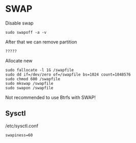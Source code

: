 # SWAP

Disable swap
```
sudo swapoff -a -v
```
After that we can remove partition
```
?????
```

Allocate new

```
sudo fallocate -l 1G /swapfile
sudo dd if=/dev/zero of=/swapfile bs=1024 count=1048576
sudo chmod 600 /swapfile
sudo mkswap /swapfile
sudo swapon /swapfile
```

Not recommended to use Btrfs with SWAP!


## Sysctl

/etc/sysctl.conf
```
swapiness=60
```



